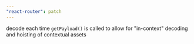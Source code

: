 ```yaml
---
"react-router": patch
---
```


decode each time `getPayload()` is called to allow for "in-context" decoding and hoisting of contextual assets
